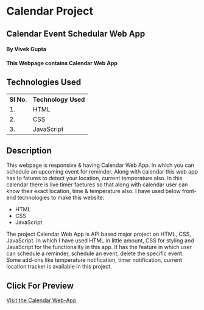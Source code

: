 # Calendar Project

## Calendar Event Schedular Web App

#### By Vivek Gupta

#### This Webpage contains Calendar Web App

## Technologies Used

<table>
    <tr>
        <th>
            SI No.
            </th>
                <th>
            Technology Used
            </th>
    </tr>
    <tr>
        <td>
            1.
        </td>
        <td>
            HTML
        </td>
    </tr>
    <tr>
        <td>
            2.
        </td>
        <td>
            CSS
        </td>
    </tr>
    <tr>
        <td>
            3.
        </td>
        <td>
            JavaScript
        </td>
    </tr>
    
 </table>
    

## Description
This webpage is responsive & having Calendar Web App. In which you can schedule an upcoming event for reminder. Along with calendar this web app has to fatures to detect
your location, current temperature also. In this calendar there is live timer faetures so that along with calendar user can know their exact location, time & temperature
also.
I have used below front-end technologies to make this website:

* HTML
* CSS
* JavaScript

<p>
The project Calendar Web App is API based major project on HTML, CSS, JavaScript. In which I have used HTML in little amount, CSS for styling and 
JavaScript for the functionality in this app. It has the feature in which user can schedule a reminder, schedule an event, delete the specific event. Some add-ons like
temperature notification, timer notification, current location tracker is available in this project.
</p>

## Click For Preview
<a href="https://dapper-zuccutto-7ac713.netlify.app/">Visit the Calendar Web-App<a>
